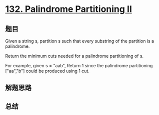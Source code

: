 # [132. Palindrome Partitioning II](https://leetcode.com/problems/palindrome-partitioning-ii/)

## 题目

        
Given a string s, partition s such that every substring of the partition is a palindrome.


Return the minimum cuts needed for a palindrome partitioning of s.


For example, given s = "aab",
Return 1 since the palindrome partitioning ["aa","b"] could be produced using 1 cut.

      

## 解题思路


## 总结


